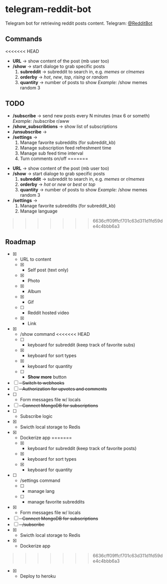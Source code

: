 # telegram-reddit-bot

Telegram bot for retrieving reddit posts content. Telegram: [@RedditBot](https://t.me/atasrdtpeeperbot)

## Commands
<<<<<<< HEAD
* __URL__ -> show content of the post (mb user too)
* __/show__ -> start dialoge to grab specific posts
  1. __subreddit__ -> subreddit to search in, e.g. _memes_ or _r/memes_
  2. __orderby__ -> _hot_, _new_, _top_, _rising_ or _random_
  3. __quantity__ -> number of posts to show
  _Example:_ /show memes random 3

## TODO
* __/subscribe__ -> send new posts every N minutes (max 6 or someth)
    _Example:_ /subscribe r/aww
* __/show_subscribtions__ ->  show list of subscriptions
* __/unsubscribe__ -> 
* __/settings__ ->
  1. Manage favorite subreddits (for subreddit_kb)
  2. Manage subscription feed refreshment time
  3. Manage sub feed time interval
  4. Turn comments on/off
=======

- **URL** -> show content of the post (mb user too)
- **/show** -> start dialoge to grab specific posts
  1. **subreddit** -> subreddit to search in, e.g. _memes_ or _r/memes_
  2. **orderby** -> _hot_ or _new_ or _best_ or _top_
  3. **quantity** -> number of posts to show
     _Example:_ /show memes random 3
- **/settings** ->
  1. Manage favorite subreddits (for subreddit_kb)
  2. Manage language
>>>>>>> 6636cff09ffcf701c63d311d1fd59de4c4bbb6a3

## Roadmap

- [x] - URL to content
  - [x] - Self post (text only)
  - [x] - Photo
  - [x] - Album
  - [x] - Gif
  - [ ] - Reddit hosted video
  - [x] - Link
- [x] - /show command
<<<<<<< HEAD
  - [ ] - keyboard for subreddit (keep track of favorite subs) 
  - [x] - keyboard for sort types 
  - [x] - keyboard for quantity
  - [ ] - __Show more__ button
- [ ] ~~- Switch to webhooks~~
- [ ] ~~- Authorization for upvotes and comments~~
- [ ] - Form messages file w/ locals
- [ ] ~~- Connect MongoDB for subscriptions~~
- [ ] - Subscribe logic
- [x] - Swicth local storage to Redis
- [x] - Dockerize app 
=======
  - [x] - keyboard for subreddit (keep track of favorite posts)
  - [x] - keyboard for sort types
  - [x] - keyboard for quantity
- [ ] - /settings command
  - [ ] - manage lang
  - [ ] - manage favorite subreddits
- [x] - Form messages file w/ locals
- [ ] ~~- Connect MongoDB for subscriptions~~
- [ ] ~~- /subscribe~~
- [x] - Swicth local storage to Redis
- [x] - Dockerize app
>>>>>>> 6636cff09ffcf701c63d311d1fd59de4c4bbb6a3
- [x] - Deploy to heroku
